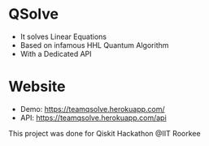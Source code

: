 # QSolve
- It solves Linear Equations 
- Based on infamous HHL Quantum Algorithm
- With a Dedicated API

# Website
- Demo: https://teamqsolve.herokuapp.com/
- API: https://teamqsolve.herokuapp.com/api

This project was done for Qiskit Hackathon @IIT Roorkee